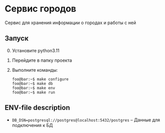 # Сервис городов 

Сервис для хранения информации о городах и работы с ней

## Запуск
0. Установите python3.11

1. Перейдите в папку проекта

2. Выполните команды:
    ```console
    foo@bar:~$ make configure
    foo@bar:~$ make db
    foo@bar:~$ make env
    foo@bar:~$ make run
    ```

## ENV-file description
- `DB_DSN=postgresql://postgres@localhost:5432/postgres` – Данные для подключения к БД
